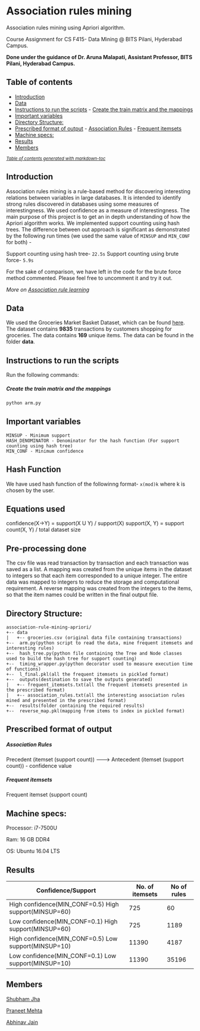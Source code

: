 # Association rules mining
Association rules mining using Apriori algorithm.

Course Assignment for CS F415- Data Mining @ BITS Pilani, Hyderabad Campus.

**Done under the guidance of Dr. Aruna Malapati, Assistant Professor, BITS Pilani, Hyderabad Campus.**

## Table of contents
- [Introduction](#introduction)
- [Data](#data)
- [Instructions to run the scripts](#instructions-to-run-the-scripts)
      - [Create the train matrix and the mappings](#create-the-train-matrix-and-the-mappings)
- [Important variables](#important-variables)
- [Directory Structure:](#directory-structure-)
- [Prescribed format of output](#prescribed-format-of-output)
      - [Association Rules](#association-rules)
      - [Frequent itemsets](#frequent-itemsets)
- [Machine specs:](#machine-specs-)
- [Results](#results)
- [Members](#members)

<small><i><a href='http://ecotrust-canada.github.io/markdown-toc/'>Table of contents generated with markdown-toc</a></i></small>

## Introduction
Association rules mining is a rule-based method for discovering interesting relations between variables in large databases. It is intended to identify strong rules discovered in databases using some measures of interestingness. We used confidence as a measure of interestingness.
The main purpose of this project is to get an in depth understanding of how the Apriori algorithm works.
We implemented support counting using hash trees. The difference between out approach is significant as demonstrated by the following run times (we used the same value of ```MINSUP``` and ```MIN_CONF``` for both) -

Support counting using hash tree- ```22.5s```
Support counting using brute force- ```5.9s ```

For the sake of comparison, we have left in the code for the brute force method commented. Please feel free to uncomment it and try it out.

*More on [Association rule learning](https://en.wikipedia.org/wiki/Association_rule_learning)*

## Data
We used the Groceries Market Basket Dataset, which can be found [here](http://www.sci.csueastbay.edu/~esuess/classes/Statistics_6620/Presentations/ml13/groceries.csv). The dataset contains **9835** transactions by customers shopping for groceries. The data contains **169** unique items. The data can be found in the folder **data**.

## Instructions to run the scripts
Run the following commands:

##### Create the train matrix and the mappings
```python
python arm.py
```

## Important variables
```
MINSUP - Minimum support
HASH_DENOMINATOR - Denominator for the hash function (For support counting using hash tree)
MIN_CONF - Minimum confidence
```

## Hash Function
We have used hash function of the followinng format-
```x(mod)k```
where k is chosen by the user.

## Equations used
confidence(X->Y) = support(X U Y) / support(X)
support(X, Y) = support count(X, Y) / total dataset size

## Pre-processing done
The csv file was read transaction by transaction and each transaction was saved as a list.
A mapping was created from the unique items in the dataset to integers so that each item corresponded to a unique integer.
The entire data was mapped to integers to reduce the storage and computational requirement.
A reverse mapping was created from the integers to the items, so that the item names could be written in the final output file.

## Directory Structure:
```
association-rule-mining-apriori/
+-- data
|   +-- groceries.csv (original data file containing transactions)
+--  arm.py(python script to read the data, mine frequent itemsets and interesting rules)
+--  hash_tree.py(python file containing the Tree and Node classes used to build the hash tree for support counting)
+--  timing_wrapper.py(python decorator used to measure execution time of functions)
+--  l_final.pkl(all the frequent itemsets in pickled format)
+--  outputs(destination to save the outputs generated)
|   +-- frequent_itemsets.txt(all the frequent itemsets presented in the prescribed format)
|   +-- association_rules.txt(all the interesting association rules mined and presented in the prescribed format)
+--  results(folder containing the required results)
+--  reverse_map.pkl(mapping from items to index in pickled format)
```

## Prescribed format of output
##### Association Rules
Precedent (itemset (support count)) ---> Antecedent (itemset (support count)) - confidence value
##### Frequent itemsets
Frequent itemset (support count)

## Machine specs:
Processor: i7-7500U

Ram: 16 GB DDR4

OS: Ubuntu 16.04 LTS

## Results

| Confidence/Support | No. of itemsets | No of rules |
|---------------------|-------|--------|
| High confidence(MIN_CONF=0.5) High support(MINSUP=60)               | 725  |  60      |
| Low confidence(MIN_CONF=0.1) High support(MINSUP=60)              | 725   |    1189    |
| High confidence(MIN_CONF=0.5) Low support(MINSUP=10)              | 11390   |    4187    |
| Low confidence(MIN_CONF=0.1) Low support(MINSUP=10)              | 11390   |    35196    |

## Members
[Shubham Jha](http://github.com/shubhamjha97)

[Praneet Mehta](http://github.com/praneetmehta)

[Abhinav Jain](http://github.com/abhinav1112)